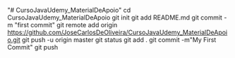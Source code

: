 "# CursoJavaUdemy_MaterialDeApoio" 
cd CursoJavaUdemy_MaterialDeApoio
git init
git add README.md
git commit -m "first commit"
git remote add origin https://github.com/JoseCarlosDeOliveira/CursoJavaUdemy_MaterialDeApoio.git
git push -u origin master
git status
git add .
git commit -m"My First Commit"
git push
